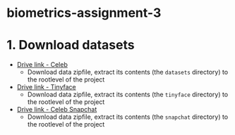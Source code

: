 # biometrics-assignment-3

# 1. Download datasets

- [Drive link - Celeb](https://drive.google.com/file/d/1CsOfjCmzmUC2iWgHMI6R7nsikL-sMpUA/view?usp=sharing)
    - Download data zipfile, extract its contents (the `datasets` directory) to the rootlevel of the project 
- [Drive link - Tinyface](https://drive.google.com/file/d/1xTZc7lNmWN33ECO2AKH6FycGdiqIK7W0/view)
    - Download data zipfile, extract its contents (the `tinyface` directory) to the rootlevel of the project 
- [Drive link - Celeb Snapchat](https://drive.google.com/file/d/16f91usbx6oPLL_nfEgSJGxdSYBiCfTsG/view?usp=sharing)
    - Download data zipfile, extract its contents (the `snapchat` directory) to the rootlevel of the project 